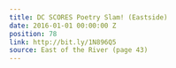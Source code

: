 ```yaml
---
title: DC SCORES Poetry Slam! (Eastside)
date: 2016-01-01 00:00:00 Z
position: 78
link: http://bit.ly/1N896Q5
source: East of the River (page 43)
---
```


